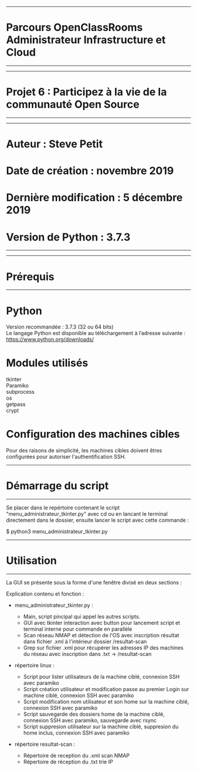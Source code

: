 __________________________________________________________________
# Parcours OpenClassRooms Administrateur Infrastructure et Cloud #
__________________________________________________________________

__________________________________________________________________
# Projet 6 : Participez à la vie de la communauté Open Source    #
__________________________________________________________________

__________________________________________________________________
# Auteur : Steve Petit                                           #
# Date de création : novembre 2019                               #
# Dernière modification : 5 décembre 2019                        #
# Version de Python : 3.7.3                                      #
__________________________________________________________________

__________________________________________________________________
# Prérequis                                                      #
__________________________________________________________________

# Python  
  
Version recommandée : 3.7.3 (32 ou 64 bits)  
Le langage Python est disponible au téléchargement à l’adresse suivante : https://www.python.org/downloads/  
  
# Modules utilisés  
  
tkinter  
Paramiko  
subprocess  
os  
getpass  
crypt  
   
# Configuration des machines cibles  

Pour des raisons de simplicité, les machines cibles doivent êtres configurées pour autoriser l'authentification SSH.  
  
_________________________________________________________________
# Démarrage du script                                           #
_________________________________________________________________
  
  
Se placer dans le repértoire contenant le script "menu_administrateur_tkinter.py" avec cd ou en lancant le terminal directement dans le dossier, ensuite lancer le script avec cette commande :  
  
$  python3 menu_administrateur_tkinter.py  
  
_________________________________________________________________
# Utilisation                                                   #
_________________________________________________________________
  
La GUI se présente sous la forme d'une fenêtre divisé en deux sections :  
  





Explication contenu et fonction :  

  - menu_administrateur_tkinter.py :  
      - Main, script pincipal qui appel les autres scripts.  
      - GUI avec tkinter interaction avec button pour lancement script et terminal interne pour commande en parallèle  
      - Scan réseau NMAP et détection de l'OS avec inscription résultat dans fichier .xml à l'intérieur dossier /resultat-scan  
      - Grep sur fichier .xml pour récupérer les adresses IP des machines du réseau avec inscription dans .txt -> /resultat-scan 
      
  - répertoire linux :
      - Script pour lister utilisateurs de la machine ciblé, connexion SSH avec paramiko  
      - Script création utilisateur et modification passe au premier Login sur machine ciblé, connexion SSH avec paramiko  
      - Script modification nom utilisateur et son home sur la machine ciblé, connexion SSH avec paramiko  
      - Script sauvegarde des dossiers home de la machine ciblé, connexion SSH avec paramiko, sauvegarde avec rsync  
      - Script suppresion utilisateur sur la machine ciblé, suppresion du home inclus, connexion SSH avec paramiko  
      
   - répertoire resultat-scan :  
      - Répertoire de reception du .xml scan NMAP  
      - Répertoire de réception du .txt trie IP  
      
